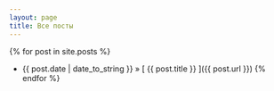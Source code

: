 ```yaml
---
layout: page
title: Все посты
---
```


{% for post in site.posts %}
  * {{ post.date | date_to_string }} &raquo; [ {{ post.title }} ]({{ post.url }})
{% endfor %}
